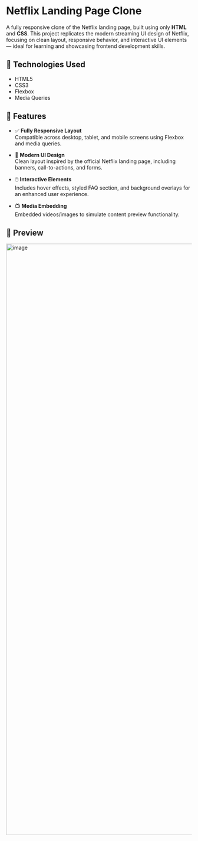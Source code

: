 # Netflix Landing Page Clone

A fully responsive clone of the Netflix landing page, built using only **HTML** and **CSS**. This project replicates the modern streaming UI design of Netflix, focusing on clean layout, responsive behavior, and interactive UI elements — ideal for learning and showcasing frontend development skills.

## 🔧 Technologies Used

- HTML5
- CSS3
- Flexbox
- Media Queries

## 🚀 Features

- ✅ **Fully Responsive Layout**  
  Compatible across desktop, tablet, and mobile screens using Flexbox and media queries.

- 🎨 **Modern UI Design**  
  Clean layout inspired by the official Netflix landing page, including banners, call-to-actions, and forms.

- 🖱️ **Interactive Elements**  
  Includes hover effects, styled FAQ section, and background overlays for an enhanced user experience.

- 📺 **Media Embedding**  
  Embedded videos/images to simulate content preview functionality.

## 📸 Preview

<img width="2940" height="1602" alt="image" src="https://github.com/user-attachments/assets/1ffdddaa-15eb-4361-bf01-4de71cba454f" />

